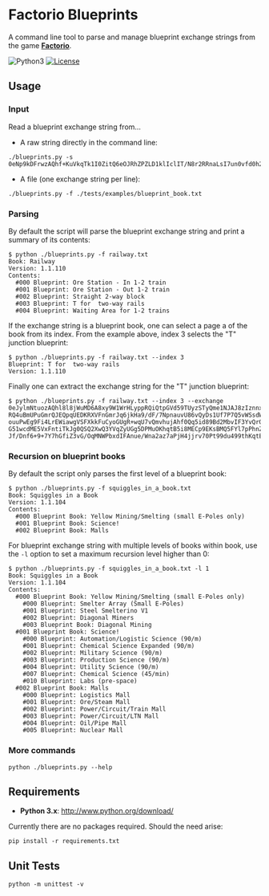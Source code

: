Factorio Blueprints
===================

A command line tool to parse and manage blueprint exchange strings from the game **[Factorio](https://www.factorio.com/)**.

![Python3](http://img.shields.io/badge/python-3-blue.svg?v=1)
[![License](http://img.shields.io/:license-mit-blue.svg?style=flat-square)](./LICENSE)

## Usage

### Input

Read a blueprint exchange string from...

* A raw string directly in the command line:

```
./blueprints.py -s 0eNp9kDFrwzAQhf+KuVkqTk1I0ZitQ6eOJRhZPZLD1klIclIT/N8r2RRnaLsI7un0vfd0h24Y0Qfi1HbO9aDumxJBfTyM5Y6M41WOdGY9FC1NHkEBJbQggLUtkx6TszqRYxkNIRuUXpseZgHEn/gFajefBCAnSoQrchmmlkfbYcgLGyxGtN1AfJZWmwsxyuds5V2k4lBCZGAtYMpndghoyP+bIlsvedVDPQGD7jBXgvd196l6TdXNhT6K6kjJXHJOAVcMcTE9NPVuXzfNy/6wtap/Q8vlazf+21QdV0WbRFdsfx7/QZ+/AShRje0=
```

* A file (one exchange string per line):

`./blueprints.py -f ./tests/examples/blueprint_book.txt`

### Parsing

By default the script will parse the blueprint exchange string and print a summary of its contents:

```
$ python ./blueprints.py -f railway.txt
Book: Railway
Version: 1.1.110
Contents:
  #000 Blueprint: Ore Station - In 1-2 train
  #001 Blueprint: Ore Station - Out 1-2 train
  #002 Blueprint: Straight 2-way block
  #003 Blueprint: T for  two-way rails
  #004 Blueprint: Waiting Area for 1-2 trains
```

If the exchange string is a blueprint book, one can select a page a of the book from its index. From the example above, index 3 selects the "T" junction blueprint:

```
$ python ./blueprints.py -f railway.txt --index 3
Blueprint: T for  two-way rails
Version: 1.1.110
```

Finally one can extract the exchange string for the "T" junction blueprint:

```
$ python ./blueprints.py -f railway.txt --index 3 --exchange
0eJylmNtuozAQhl8l8jWuMD6A8xy9W1WrHLyppRQiQtpGVd59TUyzSTyQme1NJAJ8zIznnxn7iy23B7drfd2x+Rdzdec77/Zs/mu4OP6uD29L17K5yFi9eHNsztqF3/LV68LXfO839WLLMrZr9uHNpu4pn+HhJ52xI5tzoZ706ZQltOJC23eBt3nteI9NSXLggBSJpdgbytq3bhXvquyeqW79HPUwT1y8wuoEqy/Y1aF9d+s
RQ4uBmUPuGmrQJEQpqUEDKRXVFnGmrJq6jkHa9/dF/7NpnauvU86vQyDs1Uf7P7Q5vWSsdWvUk+Fj9xbbi8VLv+FuG8xo/Yrvmq0LVtcu+LBsDm2f/IXNtHlJXDFTiyNyalwFiBHEwNrHuScKXPJVkWhAu6haS+wqUrsUzi6uIlLdI2WK1FgzuYjQEvSWKjWYQpVaiYhZhatPvPyuTyMVWFiii3Adp2Z9UipTFwu0BPgAlQg
ouuPwEg9Fi4LrEWiawgVSFXkkFuCyoGUgR+wqU7vQmvhujAhf0Qq5id89Bd2MbvIF3YvQrQjZiQpCK7JpGxpyKX+cnzKnpFLxeL0ktTuBPU6Sp797y0RqGVqKkZkg07Yp70bB6ZFXf9fbHK63Ei1JO+I0YCFRkvBqoDU4EjkgTar/iVyeztHAOqPbVoSCBUMRu1bicio1RW1aiPaiqD0L0V2UJM1cycgFWKmITRBeEmLHgiE
G51wcdME5VxFntiTkJg0QSQ2XwQ3YVqZyUGg5DPMuOKhqtB5i8MECp9EKsBMQ5FYl7pPhnZgmtgI4JOisthMQYlLbH+6RLXaLbMG5RJsfzSVmak2IsrIghHjoAO+wNVoydoJi8ltRPzoJExIeCwxxooJPYwy6U9hryuRBmJGUsnU5Dxt1FC2owVGYQpyiekrIVL86iymowtdr93mupIMn4ekrLwOnO+76K9+5N3Y2YXilAF6
Jf/Dnf6+9+7Y7hGfiZ3vG/OqMNWPbxdIFAnue/Wna2az7aPjH4jjrv70Pt99du499thKqtEVZVZWxoghiHcyQp78K8Sif
```

### Recursion on blueprint books

By default the script only parses the first level of a blueprint book:

```
$ python ./blueprints.py -f squiggles_in_a_book.txt
Book: Squiggles in a Book
Version: 1.1.104
Contents:
  #000 Blueprint Book: Yellow Mining/Smelting (small E-Poles only)
  #001 Blueprint Book: Science!
  #002 Blueprint Book: Malls
```

For blueprint exchange string with multiple levels of books within book, use the `-l` option to set a maximum recursion level higher than 0:

```
$ python ./blueprints.py -f squiggles_in_a_book.txt -l 1
Book: Squiggles in a Book
Version: 1.1.104
Contents:
  #000 Blueprint Book: Yellow Mining/Smelting (small E-Poles only)
    #000 Blueprint: Smelter Array (Small E-Poles)
    #001 Blueprint: Steel Smelterino V1
    #002 Blueprint: Diagonal Miners
    #003 Blueprint Book: Diagonal Mining
  #001 Blueprint Book: Science!
    #000 Blueprint: Automation/Logistic Science (90/m)
    #001 Blueprint: Chemical Science Expanded (90/m)
    #002 Blueprint: Military Science (90/m)
    #003 Blueprint: Production Science (90/m)
    #004 Blueprint: Utility Science (90/m)
    #007 Blueprint: Chemical Science (45/min)
    #010 Blueprint: Labs (pre-space)
  #002 Blueprint Book: Malls
    #000 Blueprint: Logistics Mall
    #001 Blueprint: Ore/Steam Mall
    #002 Blueprint: Power/Circuit/Train Mall
    #003 Blueprint: Power/Circuit/LTN Mall
    #004 Blueprint: Oil/Pipe Mall
    #005 Blueprint: Nuclear Mall
```

### More commands

`python ./blueprints.py --help`

## Requirements

* __Python 3.x__: http://www.python.org/download/

Currently there are no packages required. Should the need arise:

`pip install -r requirements.txt`

## Unit Tests

`python -m unittest -v`
